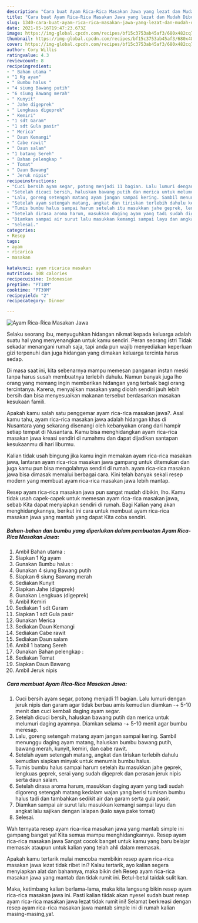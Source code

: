```yaml
---
description: "Cara buat Ayam Rica-Rica Masakan Jawa yang lezat dan Mudah Dibuat"
title: "Cara buat Ayam Rica-Rica Masakan Jawa yang lezat dan Mudah Dibuat"
slug: 1340-cara-buat-ayam-rica-rica-masakan-jawa-yang-lezat-dan-mudah-dibuat
date: 2021-05-16T19:47:23.673Z
image: https://img-global.cpcdn.com/recipes/bf15c3753ab45af3/680x482cq70/ayam-rica-rica-masakan-jawa-foto-resep-utama.jpg
thumbnail: https://img-global.cpcdn.com/recipes/bf15c3753ab45af3/680x482cq70/ayam-rica-rica-masakan-jawa-foto-resep-utama.jpg
cover: https://img-global.cpcdn.com/recipes/bf15c3753ab45af3/680x482cq70/ayam-rica-rica-masakan-jawa-foto-resep-utama.jpg
author: Cory Willis
ratingvalue: 4.3
reviewcount: 8
recipeingredient:
- " Bahan utama "
- "1 Kg ayam"
- " Bumbu halus "
- "4 siung Bawang putih"
- "6 siung Bawang merah"
- " Kunyit"
- " Jahe digeprek"
- " Lengkuas digeprek"
- " Kemiri"
- "1 sdt Garam"
- "1 sdt Gula pasir"
- " Merica"
- " Daun Kemangi"
- " Cabe rawit"
- " Daun salam"
- "1 batang Sereh"
- " Bahan pelengkap "
- " Tomat"
- " Daun Bawang"
- " Jeruk nipis"
recipeinstructions:
- "Cuci bersih ayam segar, potong menjadi 11 bagian. Lalu lumuri dengan jeruk nipis dan garam agar tidak berbau amis kemudian diamkan -+ 5-10 menit dan cuci kembali daging ayam segar."
- "Setelah dicuci bersih, haluskan bawang putih dan merica untuk melumuri daging ayamnya. Diamkan selama -+ 5-10 menit agar bumbu meresap."
- "Lalu, goreng setengah matang ayam jangan sampai kering. Sambil menunggu daging ayam matang, haluskan bumbu bawang putih, bawang merah, kunyit, kemiri, dan cabe rawit."
- "Setelah ayam setengah matang, angkat dan tiriskan terlebih dahulu kemudian siapkan minyak untuk menumis bumbu halus."
- "Tumis bumbu halus sampai harum setelah itu masukkan jahe geprek, lengkuas geprek, serai yang sudah digeprek dan perasan jeruk nipis serta daun salam."
- "Setelah dirasa aroma harum, masukkan daging ayam yang tadi sudah digoreng setengah matang kedalam wajan yang berisi tumisan bumbu halus tadi dan tambahkan sedikit air dan garam serta gula pasir."
- "Diamkan sampai air surut lalu masukkan kemangi sampai layu dan angkat lalu sajikan dengan lalapan (kalo saya pake tomat)"
- "Selesai."
categories:
- Resep
tags:
- ayam
- ricarica
- masakan

katakunci: ayam ricarica masakan 
nutrition: 108 calories
recipecuisine: Indonesian
preptime: "PT18M"
cooktime: "PT39M"
recipeyield: "2"
recipecategory: Dinner

---
```



![Ayam Rica-Rica Masakan Jawa](https://img-global.cpcdn.com/recipes/bf15c3753ab45af3/680x482cq70/ayam-rica-rica-masakan-jawa-foto-resep-utama.jpg)

Selaku seorang ibu, menyuguhkan hidangan nikmat kepada keluarga adalah suatu hal yang menyenangkan untuk kamu sendiri. Peran seorang istri Tidak sekadar menangani rumah saja, tapi anda pun wajib menyediakan keperluan gizi terpenuhi dan juga hidangan yang dimakan keluarga tercinta harus sedap.

Di masa  saat ini, kita sebenarnya mampu memesan panganan instan meski tanpa harus susah membuatnya terlebih dahulu. Namun banyak juga lho orang yang memang ingin memberikan hidangan yang terbaik bagi orang tercintanya. Karena, menyajikan masakan yang diolah sendiri jauh lebih bersih dan bisa menyesuaikan makanan tersebut berdasarkan masakan kesukaan famili. 



Apakah kamu salah satu penggemar ayam rica-rica masakan jawa?. Asal kamu tahu, ayam rica-rica masakan jawa adalah hidangan khas di Nusantara yang sekarang disenangi oleh kebanyakan orang dari hampir setiap tempat di Nusantara. Kamu bisa menghidangkan ayam rica-rica masakan jawa kreasi sendiri di rumahmu dan dapat dijadikan santapan kesukaanmu di hari liburmu.

Kalian tidak usah bingung jika kamu ingin memakan ayam rica-rica masakan jawa, lantaran ayam rica-rica masakan jawa gampang untuk ditemukan dan juga kamu pun bisa mengolahnya sendiri di rumah. ayam rica-rica masakan jawa bisa dimasak memalui berbagai cara. Kini telah banyak sekali resep modern yang membuat ayam rica-rica masakan jawa lebih mantap.

Resep ayam rica-rica masakan jawa pun sangat mudah dibikin, lho. Kamu tidak usah capek-capek untuk memesan ayam rica-rica masakan jawa, sebab Kita dapat menyiapkan sendiri di rumah. Bagi Kalian yang akan menghidangkannya, berikut ini cara untuk membuat ayam rica-rica masakan jawa yang mantab yang dapat Kita coba sendiri.

<!--inarticleads1-->

##### Bahan-bahan dan bumbu yang diperlukan dalam pembuatan Ayam Rica-Rica Masakan Jawa:

1. Ambil  Bahan utama :
1. Siapkan 1 Kg ayam
1. Gunakan  Bumbu halus :
1. Gunakan 4 siung Bawang putih
1. Siapkan 6 siung Bawang merah
1. Sediakan  Kunyit
1. Siapkan  Jahe (digeprek)
1. Gunakan  Lengkuas (digeprek)
1. Ambil  Kemiri
1. Sediakan 1 sdt Garam
1. Siapkan 1 sdt Gula pasir
1. Gunakan  Merica
1. Sediakan  Daun Kemangi
1. Sediakan  Cabe rawit
1. Sediakan  Daun salam
1. Ambil 1 batang Sereh
1. Gunakan  Bahan pelengkap :
1. Sediakan  Tomat
1. Siapkan  Daun Bawang
1. Ambil  Jeruk nipis




<!--inarticleads2-->

##### Cara membuat Ayam Rica-Rica Masakan Jawa:

1. Cuci bersih ayam segar, potong menjadi 11 bagian. Lalu lumuri dengan jeruk nipis dan garam agar tidak berbau amis kemudian diamkan -+ 5-10 menit dan cuci kembali daging ayam segar.
1. Setelah dicuci bersih, haluskan bawang putih dan merica untuk melumuri daging ayamnya. Diamkan selama -+ 5-10 menit agar bumbu meresap.
1. Lalu, goreng setengah matang ayam jangan sampai kering. Sambil menunggu daging ayam matang, haluskan bumbu bawang putih, bawang merah, kunyit, kemiri, dan cabe rawit.
1. Setelah ayam setengah matang, angkat dan tiriskan terlebih dahulu kemudian siapkan minyak untuk menumis bumbu halus.
1. Tumis bumbu halus sampai harum setelah itu masukkan jahe geprek, lengkuas geprek, serai yang sudah digeprek dan perasan jeruk nipis serta daun salam.
1. Setelah dirasa aroma harum, masukkan daging ayam yang tadi sudah digoreng setengah matang kedalam wajan yang berisi tumisan bumbu halus tadi dan tambahkan sedikit air dan garam serta gula pasir.
1. Diamkan sampai air surut lalu masukkan kemangi sampai layu dan angkat lalu sajikan dengan lalapan (kalo saya pake tomat)
1. Selesai.




Wah ternyata resep ayam rica-rica masakan jawa yang mantab simple ini gampang banget ya! Kita semua mampu menghidangkannya. Resep ayam rica-rica masakan jawa Sangat cocok banget untuk kamu yang baru belajar memasak ataupun untuk kalian yang telah ahli dalam memasak.

Apakah kamu tertarik mulai mencoba membikin resep ayam rica-rica masakan jawa lezat tidak ribet ini? Kalau tertarik, ayo kalian segera menyiapkan alat dan bahannya, maka bikin deh Resep ayam rica-rica masakan jawa yang mantab dan tidak rumit ini. Betul-betul taidak sulit kan. 

Maka, ketimbang kalian berlama-lama, maka kita langsung bikin resep ayam rica-rica masakan jawa ini. Pasti kalian tiidak akan nyesel sudah buat resep ayam rica-rica masakan jawa lezat tidak rumit ini! Selamat berkreasi dengan resep ayam rica-rica masakan jawa mantab simple ini di rumah kalian masing-masing,ya!.

